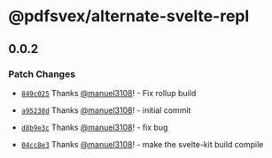 # @pdfsvex/alternate-svelte-repl

## 0.0.2
### Patch Changes



- [`849c025`](https://github.com/manuel3108/pdfsvex/commit/849c0259745dc6f5acc206985974a4f8e62bd9f7) Thanks [@manuel3108](https://github.com/manuel3108)! - Fix rollup build



- [`a95238d`](https://github.com/manuel3108/pdfsvex/commit/a95238d581a8475b543c2be9c6db0ac5eb30e08e) Thanks [@manuel3108](https://github.com/manuel3108)! - initial commit



- [`d8b9e3c`](https://github.com/manuel3108/pdfsvex/commit/d8b9e3ccf29d9169b294c9198467ad0e5721544b) Thanks [@manuel3108](https://github.com/manuel3108)! - fix bug



- [`04cc8e3`](https://github.com/manuel3108/pdfsvex/commit/04cc8e3eb0583e0e6c1502c81053d405b6c01d80) Thanks [@manuel3108](https://github.com/manuel3108)! - make the svelte-kit build compile
